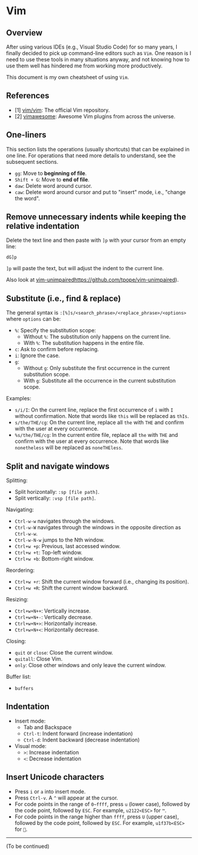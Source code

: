 # Vim

## Overview

After using various IDEs (e.g., Visual Studio Code) for so many years, I finally decided to pick up command-line editors such as `Vim`. One reason is I need to use these tools in many situations anyway, and not knowing how to use them well has hindered me from working more productively.

This document is my own cheatsheet of using `Vim`.

## References

- [1] [vim/vim](https://github.com/vim/vim): The official Vim repository.
- [2] [vimawesome](https://vimawesome.com/): Awesome Vim plugins from across the universe.

## One-liners

This section lists the operations (usually shortcuts) that can be explained in one line. For operations that need more details to understand, see the subsequent sections.

- `gg`: Move to **beginning of file**.
- `Shift + G`: Move to **end of file**.
- `daw`: Delete word around cursor.
- `caw`: Delete word around cursor and put to "insert" mode, i.e., "change the word".

## Remove unnecessary indents while keeping the relative indentation

Delete the text line and then paste with `]p` with your cursor from an empty line:

```
dG]p
```

`]p` will paste the text, but will adjust the indent to the current line.

Also look at [vim-unimpaired]([)https://github.com/tpope/vim-unimpaired).

## Substitute (i.e., find & replace)

The general syntax is `:[%]s/<search_phrase>/<replace_phrase>/<options>` where `options` can be:
- `%`: Specify the substitution scope:
  - Without `%`: The substitution only happens on the current line.
  - With `%`: The substitution happens in the entire file.
- `c`: Ask to confirm before replacing.
- `i`: Ignore the case.
- `g`:
  - Without `g`: Only substitute the first occurrence in the current substitution scope.
  - With `g`: Substitute all the occurrence in the current substitution scope.

Examples:
- `s/i/I`: On the current line, replace the first occurrence of `i` with `I` without confirmation. Note that words like `this` will be replaced as `thIs`.
- `s/the/THE/cg`: On the current line, replace all `the` with `THE` and confirm with the user at every occurrence.
- `%s/the/THE/cg`: In the current entire file, replace all `the` with `THE` and confirm with the user at every occurrence. Note that words like `nonetheless` will be replaced as `noneTHEless`.

## Split and navigate windows

Splitting:
- Split horizontally: `:sp [file path]`.
- Split vertically: `:vsp [file path]`.

Navigating:
- `Ctrl-w-w` navigates through the windows.
- `Ctrl-w-W` navigates through the windows in the opposite direction as `Ctrl-w-w`.
- `Ctrl-w-N-w` jumps to the Nth window.
- `Ctrl+w +p`: Previous, last accessed window.
- `Ctrl+w +t`: Top-left window.
- `Ctrl+w +b`: Bottom-right window.

Reordering:
- `Ctrl+w +r`: Shift the current window forward (i.e., changing its position).
- `Ctrl+w +R`: Shift the current window backward.

Resizing:
- `Ctrl+w+N++`: Vertically increase.
- `Ctrl+w+N+-`: Vertically decrease.
- `Ctrl+w+N+>`: Horizontally increase.
- `Ctrl+w+N+<`: Horizontally decrease.

Closing:
- `quit` or `close`: Close the current window.
- `quitall`: Close Vim.
- `only`: Close other windows and only leave the current window.

Buffer list:
- `buffers`

## Indentation

- Insert mode:
  - Tab and Backspace
  - `Ctrl-t`: Indent forward (increase indentation)
  - `Ctrl-d`: Indent backward (decrease indentation)
- Visual mode:
  - `>`: Increase indentation
  - `<`: Decrease indentation

## Insert Unicode characters

- Press `i` or `a` into insert mode.
- Press `Ctrl-v`. A `^` will appear at the cursor.
- For code points in the range of `0~ffff`, press `u` (lower case), followed by the code point, followed by `ESC`. For example, `u2122<ESC>` for `™`.
- For code points in the range higher than `ffff`, press `U` (upper case), followed by the code point, followed by `ESC`. For example, `u1f37b<ESC>` for `🍻`.

---

(To be continued)
